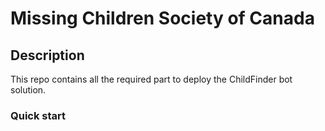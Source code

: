 # Missing Children Society of Canada

## Description
This repo contains all the required part to deploy the ChildFinder bot solution.

### Quick start
